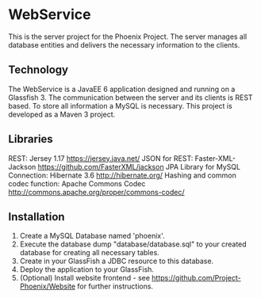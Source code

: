 # WebService

This is the server project for the Phoenix Project. The server manages all database entities and delivers the necessary information to the clients.

## Technology

The WebService is a JavaEE 6 application designed and running on a Glassfish 3. The communication between the server and its clients is REST based. To store all information a MySQL is necessary.
This project is developed as a Maven 3 project.

## Libraries

REST: Jersey 1.17 https://jersey.java.net/
JSON for REST: Faster-XML-Jackson https://github.com/FasterXML/jackson
JPA Library for MySQL Connection: Hibernate 3.6 http://hibernate.org/
Hashing and common codec function: Apache Commons Codec http://commons.apache.org/proper/commons-codec/

## Installation

1. Create a MySQL Database named 'phoenix'.
2. Execute the database dump "database/database.sql" to your created database for creating all necessary tables.
3. Create in your GlassFish a JDBC resource to this database.
4. Deploy the application to your GlassFish.
5. (Optional) Install website frontend - see https://github.com/Project-Phoenix/Website for further instructions.
